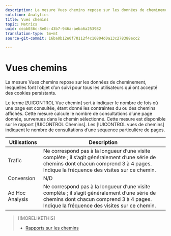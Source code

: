 ```yaml
---
description: La mesure Vues chemins repose sur les données de cheminement, lesquelles font l’objet d’un suivi pour tous les utilisateurs qui ont accepté des cookies persistants.
solution: Analytics
title: Vues chemins
topic: Metrics
uuid: ceab036c-8e0c-43b7-946a-aeba6a253982
translation-type: tm+mt
source-git-commit: 16ba0b12e0f70112f4c10804d0a13c278388ecc2

---
```



# Vues chemins

La mesure Vues chemins repose sur les données de cheminement, lesquelles font l’objet d’un suivi pour tous les utilisateurs qui ont accepté des cookies persistants.

Le terme [!UICONTROL Vue chemin] sert à indiquer le nombre de fois où une page est consultée, étant donné les contraintes du ou des chemins affichés. Cette mesure calcule le nombre de consultations d’une page donnée, survenues dans le chemin sélectionné. Cette mesure est disponible sur le rapport [!UICONTROL Chemins]. Les [!UICONTROL vues de chemins] indiquent le nombre de consultations d’une séquence particulière de pages.

| Utilisations | Description |
|---|---|
| Trafic | Ne correspond pas à la longueur d’une visite complète ; il s’agit généralement d’une série de chemins dont chacun comprend 3 à 4 pages. Indique la fréquence des visites sur ce chemin. |
| Conversion | N/D |
| Ad Hoc Analysis | Ne correspond pas à la longueur d’une visite complète ; il s’agit généralement d’une série de chemins dont chacun comprend 3 à 4 pages. Indique la fréquence des visites sur ce chemin. |

>[!MORELIKETHIS]
>
>* [Rapports sur les chemins](/help/components/c-variables/dimensionslist/reports-paths.md)

